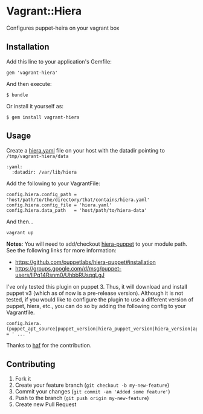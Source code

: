 # Vagrant::Hiera

Configures puppet-heira on your vagrant box

## Installation

Add this line to your application's Gemfile:

    gem 'vagrant-hiera'

And then execute:

    $ bundle

Or install it yourself as:

    $ gem install vagrant-hiera

## Usage

Create a [hiera.yaml](https://github.com/puppetlabs/hiera-puppet#module-user) file on your host with the datadir pointing to `/tmp/vagrant-hiera/data`

    :yaml:
      :datadir: /var/lib/hiera

Add the following to your VagrantFile:

    config.hiera.config_path = 'host/path/to/the/directory/that/contains/hiera.yaml'
    config.hiera.config_file = 'hiera.yaml'
    config.hiera.data_path   = 'host/path/to/hiera-data'

And then...

`vagrant up`

**Notes**: 
You will need to add/checkout [hiera-puppet]("https://github.com/puppetlabs/hiera-puppet" "Hiera Puppet") to your module path.  See the following links for more information:
- https://github.com/puppetlabs/hiera-puppet#installation
- https://groups.google.com/d/msg/puppet-users/IlPq14Rsnm0/UhbbRUsqqLgJ

I've only tested this plugin on puppet 3.  Thus, it will download and install puppet v3 (which as of now is a pre-release version).  Although it is not tested, if you would like to configure the plugin to use a different version of puppet, hiera, etc., you can do so by adding the following config to your Vagrantfile.

```
config.hiera.(puppet_apt_source|puppet_version|hiera_puppet_version|hiera_version|apt_opts) = ' ... '
```

Thanks to [haf]('http://github.com/haf') for the contribution.

## Contributing

1. Fork it
2. Create your feature branch (`git checkout -b my-new-feature`)
3. Commit your changes (`git commit -am 'Added some feature'`)
4. Push to the branch (`git push origin my-new-feature`)
5. Create new Pull Request


